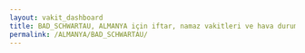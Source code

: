 ```yaml
---
layout: vakit_dashboard
title: BAD_SCHWARTAU, ALMANYA için iftar, namaz vakitleri ve hava durumu - ilçe/eyalet seç
permalink: /ALMANYA/BAD_SCHWARTAU/
---
```


<script type="text/javascript">
  var GLOBAL_COUNTRY = 'ALMANYA';
  var GLOBAL_CITY = 'BAD_SCHWARTAU';
  var GLOBAL_STATE = '';
  var lat = 72;
  var lon = 21;
</script>
